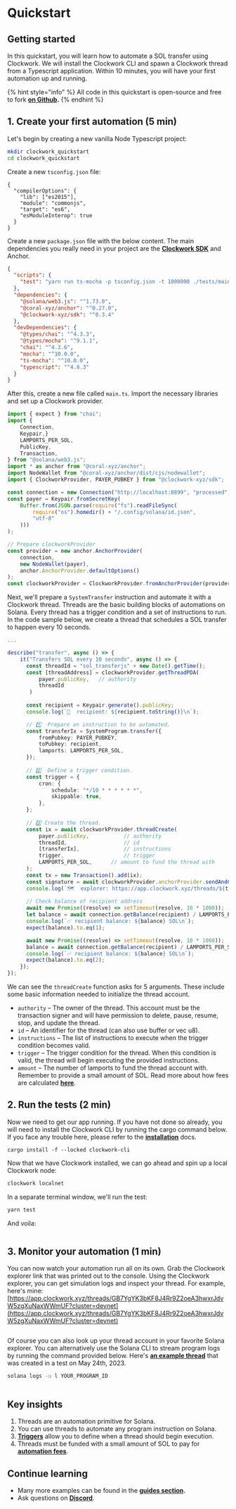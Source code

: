 # Quickstart

## Getting started

In this quickstart, you will learn how to automate a SOL transfer using Clockwork. We will install the Clockwork CLI and spawn a Clockwork thread from a Typescript application. Within 10 minutes, you will have your first automation up and running.

{% hint style="info" %}
All code in this quickstart is open-source and free to fork [**on Github**](https://github.com/clockwork-xyz/examples/tree/main/0-quickstart\_transfer)**.**
{% endhint %}

## 1. Create your first automation (5 min)

Let's begin by creating a new vanilla Node Typescript project:

```sh
mkdir clockwork_quickstart
cd clockwork_quickstart
```

Create a new `tsconfig.json` file:

```tsconfig
{
  "compilerOptions": {
    "lib": ["es2015"],
    "module": "commonjs",
    "target": "es6",
    "esModuleInterop": true
  }
}
```

Create a new `package.json` file with the below content. The main dependencies you really need in your project are the [**Clockwork SDK**](https://www.npmjs.com/package/@clockwork-xyz/sdk) and Anchor.

```json
{
  "scripts": {
    "test": "yarn run ts-mocha -p tsconfig.json -t 1000000 ./tests/main.ts"
  },
  "dependencies": {
    "@solana/web3.js": "^1.73.0",
    "@coral-xyz/anchor": "^0.27.0",
    "@clockwork-xyz/sdk": "^0.3.4"
  },
  "devDependencies": {
    "@types/chai": "^4.3.3",
    "@types/mocha": "^9.1.1",
    "chai": "^4.3.6",
    "mocha": "^10.0.0",
    "ts-mocha": "^10.0.0",
    "typescript": "^4.8.3"
  }
}
```

After this, create a new file called `main.ts`. Import the necessary libraries and set up a Clockwork provider.

```ts
import { expect } from "chai";
import {
    Connection,
    Keypair,}
    LAMPORTS_PER_SOL,
    PublicKey,
    Transaction,
} from "@solana/web3.js";
import * as anchor from "@coral-xyz/anchor";
import NodeWallet from "@coral-xyz/anchor/dist/cjs/nodewallet";
import { ClockworkProvider, PAYER_PUBKEY } from "@clockwork-xyz/sdk";

const connection = new Connection("http://localhost:8899", "processed");
const payer = Keypair.fromSecretKey(
    Buffer.from(JSON.parse(require("fs").readFileSync(
        require("os").homedir() + "/.config/solana/id.json",
        "utf-8"
    )))
);

// Prepare clockworkProvider
const provider = new anchor.AnchorProvider(
    connection,
    new NodeWallet(payer),
    anchor.AnchorProvider.defaultOptions()
);
const clockworkProvider = ClockworkProvider.fromAnchorProvider(provider);
```



Next, we'll prepare a `SystemTransfer` instruction and automate it with a Clockwork thread. Threads are the basic building blocks of automations on Solana. Every thread has a trigger condition and a set of instructions to run. In the code sample below, we create a thread that schedules a SOL transfer to happen every 10 seconds.&#x20;

```typescript
...

describe("transfer", async () => {
    it("Transfers SOL every 10 seconds", async () => {
      const threadId = "sol_transferjs" + new Date().getTime();
      const [threadAddress] = clockworkProvider.getThreadPDA(
          payer.publicKey,   // authority
          threadId
       )
  
      const recipient = Keypair.generate().publicKey;
      console.log(`🫴  recipient: ${recipient.toString()}\n`);

      // 1️⃣  Prepare an instruction to be automated.
      const transferIx = SystemProgram.transfer({
          fromPubkey: PAYER_PUBKEY,
          toPubkey: recipient,
          lamports: LAMPORTS_PER_SOL,
      });
  
      // 2️⃣  Define a trigger condition.
      const trigger = {
          cron: {
              schedule: "*/10 * * * * * *",
              skippable: true,
          },
      };
  
      // 3️⃣ Create the thread.
      const ix = await clockworkProvider.threadCreate(
          payer.publicKey,           // authority
          threadId,                  // id
          [transferIx],              // instructions
          trigger,                   // trigger
          LAMPORTS_PER_SOL,      // amount to fund the thread with
      );
      const tx = new Transaction().add(ix);
      const signature = await clockworkProvider.anchorProvider.sendAndConfirm(tx);
      console.log(`🗺️  explorer: https://app.clockwork.xyz/threads/${threadAddress}?cluster=custom&customUrl=${connection.rpcEndpoint}\n`);
      
      // Check balance of recipient address
      await new Promise((resolve) => setTimeout(resolve, 10 * 1000));
      let balance = await connection.getBalance(recipient) / LAMPORTS_PER_SOL;
      console.log(`✅ recipient balance: ${balance} SOL\n`);
      expect(balance).to.eq(1);

      await new Promise((resolve) => setTimeout(resolve, 10 * 1000));
      balance = await connection.getBalance(recipient) / LAMPORTS_PER_SOL;
      console.log(`✅ recipient balance: ${balance} SOL\n`);
      expect(balance).to.eq(2);
    });
});
```

We can see the `threadCreate` function asks for 5 arguments. These include some basic information needed to initialize the thread account.

* `authority` – The owner of the thread. This account must be the transaction signer and will have permission to delete, pause, resume, stop, and update the thread.
* `id` – An identifier for the thread (can also use buffer or vec u8).
* `instructions` – The list of instructions to execute when the trigger condition becomes valid.
* `trigger` – The trigger condition for the thread. When this condition is valid, the thread will begin executing the provided instructions.
* `amount` – The number of lamports to fund the thread account with. Remember to provide a small amount of SOL. Read more about how fees are calculated [**here**](https://docs.clockwork.xyz/developers/threads/fees).

## 2. Run the tests (2 min)

Now we need to get our app running. If you have not done so already, you will need to install the Clockwork CLI by running the cargo command below. If you face any trouble here, please refer to the [**installation**](installation.md) docs.&#x20;

```shell
cargo install -f --locked clockwork-cli
```

Now that we have Clockwork installed, we can go ahead and spin up a local Clockwork node:

```bash
clockwork localnet
```

In a separate terminal window, we'll run the test:

```bash
yarn test
```

And voila:

<figure><img src="../.gitbook/assets/Screenshot 2023-06-01 at 01.48.01.png" alt=""><figcaption></figcaption></figure>

## 3. Monitor your automation (1 min)

You can now watch your automation run all on its own. Grab the Clockwork explorer link that was printed out to the console. Using the Clockwork explorer, you can get simulation logs and inspect your thread. For example, here's mine: [https://app.clockwork.xyz/threads/GB7YgYK3bKF8J4Rr9Z2oeA3hwxrJdvW5zgXuNaxWWmUF?cluster=devnet](https://app.clockwork.xyz/threads/GB7YgYK3bKF8J4Rr9Z2oeA3hwxrJdvW5zgXuNaxWWmUF?cluster=devnet)

<figure><img src="../.gitbook/assets/image (1).png" alt=""><figcaption></figcaption></figure>

Of course you can also look up your thread account in your favorite Solana explorer. You can alternatively use the Solana CLI to stream program logs by running the command provided below. Here's [**an example thread**](https://explorer.solana.com/address/3ohRKgNyLS1iTGiUqnzoiFiQcrCLGmr3NWHzq4HW8BdJ?cluster=devnet) that was created in a test on May 24th, 2023.

```bash
solana logs -u l YOUR_PROGRAM_ID
```

<figure><img src="https://user-images.githubusercontent.com/8634334/222591908-bbaa04c5-83b4-46c2-b83b-68e1fef473eb.png" alt=""><figcaption></figcaption></figure>

## Key insights

1. Threads are an automation primitive for Solana.
2. You can use threads to automate any program instruction on Solana.&#x20;
3. [**Triggers**](../reference/threads/triggers.md) allow you to define when a thread should begin execution.
4. Threads must be funded with a small amount of SOL to pay for [**automation fees**](../reference/threads/fees.md).&#x20;

## Continue learning

* Many more examples can be found in the [**guides section**](https://docs.clockwork.xyz/developers/guides)**.**
* Ask questions on [**Discord**](https://discord.gg/epHsTsnUre).
